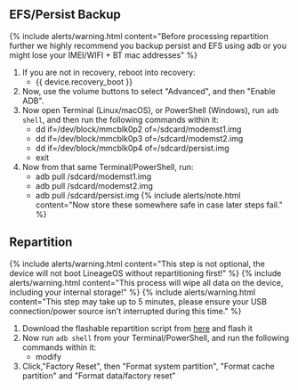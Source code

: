 ## EFS/Persist Backup

{% include alerts/warning.html content="Before processing repartition further we highly recommend you backup persist and EFS using adb or you might lose your IMEI/WIFI + BT mac addresses" %}
1. If you are not in recovery, reboot into recovery:
    * {{ device.recovery_boot }}
2. Now, use the volume buttons to select "Advanced", and then "Enable ADB".
3. Now open Terminal (Linux/macOS), or PowerShell (Windows), run `adb shell`, and then run the following commands within it:
    - dd if=/dev/block/mmcblk0p2 of=/sdcard/modemst1.img
    - dd if=/dev/block/mmcblk0p3 of=/sdcard/modemst2.img
    - dd if=/dev/block/mmcblk0p4 of=/sdcard/persist.img
    - exit
4. Now from that same Terminal/PowerShell, run:
    - adb pull /sdcard/modemst1.img
    - adb pull /sdcard/modemst2.img
    - adb pull /sdcard/persist.img
{% include alerts/note.html content="Now store these somewhere safe in case later steps fail." %}

## Repartition
{% include alerts/warning.html content="This step is not optional, the device will not boot LineageOS without repartitioning first!" %}
{% include alerts/warning.html content="This process will wipe all data on the device, including your internal storage!" %}
{% include alerts/warning.html content="This step may take up to 5 minutes, please ensure your USB connection/power source isn't interrupted during this time." %}
1. Download the flashable repartition script from [here](https://androidfilehost.com/?fid=10763459528675589300) and flash it
2. Now run `adb shell` from your Terminal/PowerShell, and run the following commands within it:
    - modify
3. Click,"Factory Reset", then "Format system partition", "Format cache partition" and "Format data/factory reset"